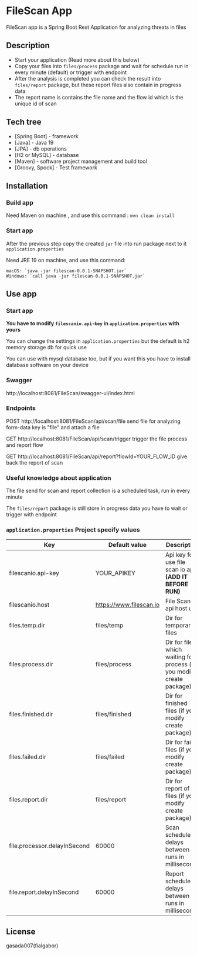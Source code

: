 # FileScan App

FileScan app is a Spring Boot Rest Application for analyzing threats in files

## Description

* Start your application (Read more about this below)
* Copy your files into `files/process` package and wait for schedule run in every minute (default) or trigger with
  endpoint
* After the analysis is completed you can check the result into `files/report` package, but these report files also
  contain in progress data
* The report name is contains the file name and the flow id which is the unique id of scan

## Tech tree

- [Spring Boot] - framework
- [Java] - Java 19
- [JPA] - db operations
- [H2 or MySQL] - database
- [Maven] - software project management and build tool
- [Groovy, Spock] - Test framework

## Installation

### Build app

Need Maven on machine , and use this command : `mvn clean install`

### Start app

After the previous step copy the created `jar` file into run package next to it `application.properties`

Need JRE 19 on machine, and use this command:

    macOS: `java -jar filescan-0.0.1-SNAPSHOT.jar`
    Windows: `call java -jar filescan-0.0.1-SNAPSHOT.jar`

## Use app

### Start app

**You have to modify `filescanio.api-key` in `application.properties` with yours**

You can change the settings in `application.properties` but the default is h2 memory storage db for quick use

You can use with mysql database too, but if you want this you have to install database software on your device

### Swagger

http://localhost:8081/FileScan/swagger-ui/index.html

### Endpoints

POST http://localhost:8081/FileScan/api/scan/file send file for analyzing
form-data key is "file" and attach a file

GET http://localhost:8081/FileScan/api/scan/trigger trigger the file process and report flow

GET http://localhost:8081/FileScan/api/report?flowId=YOUR_FLOW_ID give back the report of scan

### Useful knowledge about application

The file send for scan and report collection is a scheduled task, run in every minute

The `files/report` package is still store in progress data you have to wait or trigger with endpoint

### `application.properties` Project specify values

| Key                          | Default value           | Description                                                            | 
|------------------------------|-------------------------|------------------------------------------------------------------------|
| filescanio.api-key           | YOUR_APIKEY             | Api key for use file scan io api **(ADD IT BEFORE RUN)**               |
| filescanio.host              | https://www.filescan.io | File Scan IO api host url                                              |
| files.temp.dir               | files/temp              | Dir for temporary files                                                |
| files.process.dir            | files/process           | Dir for files which waiting for process (if you modify create package) |
| files.finished.dir           | files/finished          | Dir for finished files (if you modify create package)                  |
| files.failed.dir             | files/failed            | Dir for failed files (if you modify create package)                    |
| files.report.dir             | files/report            | Dir for report of files (if you modify create package)                 |
| file.processor.delayInSecond | 60000                   | Scan scheduler delays between runs in milliseconds                     |
| file.report.delayInSecond    | 60000                   | Report scheduler delays between runs in milliseconds                   |                                            |

## License

gasada007(fialgabor)